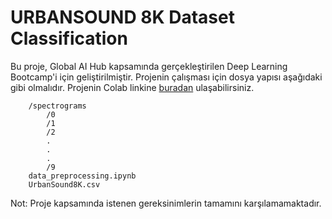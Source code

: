 # URBANSOUND 8K Dataset Classification

Bu proje, Global AI Hub kapsamında gerçekleştirilen Deep Learning Bootcamp'i için geliştirilmiştir. Projenin çalışması için dosya yapısı aşağıdaki gibi olmalıdır. Projenin Colab linkine [buradan](https://colab.research.google.com/drive/1w6e5b26puedA7IvybEMIILYRZy4Ripx5?usp=sharing#scrollTo=5dxAyKNLw0Qy) ulaşabilirsiniz.

```
    /spectrograms
        /0
        /1
        /2
        .
        .
        .
        /9
    data_preprocessing.ipynb
    UrbanSound8K.csv
```

Not: Proje kapsamında istenen gereksinimlerin tamamını karşılamamaktadır.
